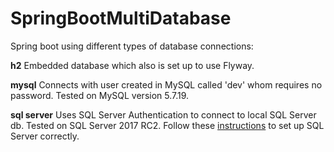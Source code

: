 # SpringBootMultiDatabase
Spring boot using different types of database connections: 

<b>h2</b>
Embedded database which also is set up to use Flyway.

<b>mysql</b> 
Connects with user created in MySQL called 'dev' whom requires no password. Tested on MySQL version 5.7.19.

<b>sql server</b>
Uses SQL Server Authentication to connect to local SQL Server db. Tested on SQL Server 2017 RC2. Follow these <a href="https://docs.microsoft.com/en-us/sql/database-engine/configure-windows/change-server-authentication-mode#SSMSProcedureinstructions">instructions</a> to set up SQL Server correctly.
